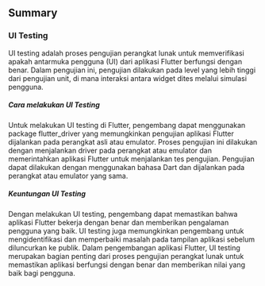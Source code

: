 ## Summary

### UI Testing

UI testing adalah proses pengujian perangkat lunak untuk memverifikasi apakah antarmuka pengguna (UI) dari aplikasi Flutter berfungsi dengan benar. Dalam pengujian ini, pengujian dilakukan pada level yang lebih tinggi dari pengujian unit, di mana interaksi antara widget dites melalui simulasi pengguna.

##### Cara melakukan UI Testing

Untuk melakukan UI testing di Flutter, pengembang dapat menggunakan package flutter_driver yang memungkinkan pengujian aplikasi Flutter dijalankan pada perangkat asli atau emulator. Proses pengujian ini dilakukan dengan menjalankan driver pada perangkat atau emulator dan memerintahkan aplikasi Flutter untuk menjalankan tes pengujian. Pengujian dapat dilakukan dengan menggunakan bahasa Dart dan dijalankan pada perangkat atau emulator yang sama.

##### Keuntungan UI Testing

Dengan melakukan UI testing, pengembang dapat memastikan bahwa aplikasi Flutter bekerja dengan benar dan memberikan pengalaman pengguna yang baik. UI testing juga memungkinkan pengembang untuk mengidentifikasi dan memperbaiki masalah pada tampilan aplikasi sebelum diluncurkan ke publik. Dalam pengembangan aplikasi Flutter, UI testing merupakan bagian penting dari proses pengujian perangkat lunak untuk memastikan aplikasi berfungsi dengan benar dan memberikan nilai yang baik bagi pengguna.
